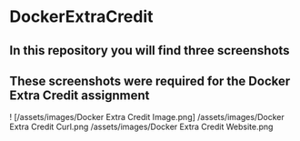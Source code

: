 # DockerExtraCredit

## In this repository you will find three screenshots
## These screenshots were required for the Docker Extra Credit assignment

! [/assets/images/Docker Extra Credit Image.png]
/assets/images/Docker Extra Credit Curl.png
/assets/images/Docker Extra Credit Website.png
